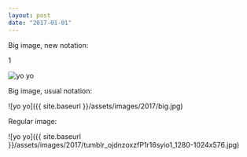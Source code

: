 ```yaml
---
layout: post
date: "2017-01-01"
---
```


Big image, new notation:

1

<div class="imgbox">
    <img class="image-fit" src='{{ site.baseurl }}/assets/images/2017/big.jpg' alt="yo yo">
</div>

Big image, usual notation:

![yo yo]({{ site.baseurl }}/assets/images/2017/big.jpg)

Regular image:

![yo yo]({{ site.baseurl }}/assets/images/2017/tumblr_ojdnzoxzfP1r16syio1_1280-1024x576.jpg)
